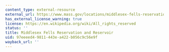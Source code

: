 ```yaml
---
content_type: external-resource
external_url: https://www.mass.gov/locations/middlesex-fells-reservation
has_external_license_warning: true
license: https://en.wikipedia.org/wiki/All_rights_reserved
status: ''
title: Middlesex Fells Reservation and Reservoir
uid: 97eeeed4-9811-443e-a422-b056c9c56e9f
wayback_url: ''
---
```

